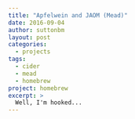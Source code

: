 ```yaml
---
title: "Apfelwein and JAOM (Mead)"
date: 2016-09-04
author: suttonbm
layout: post
categories:
  - projects
tags:
  - cider
  - mead
  - homebrew
project: homebrew
excerpt: >
  Well, I'm hooked...
---
```

